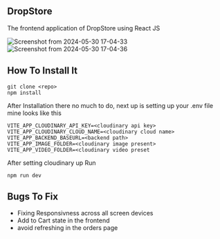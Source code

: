 ## DropStore

The frontend application of DropStore using React JS

![Screenshot from 2024-05-30 17-04-33](https://github.com/Kariaki58/DropStoreFrontend/assets/113528028/dec37fd2-9c73-43d5-95ca-99ac0426eb3a)
![Screenshot from 2024-05-30 17-04-36](https://github.com/Kariaki58/DropStoreFrontend/assets/113528028/805241b7-6602-45ce-b05b-a5047ad644bd)

## How To Install It

```
git clone <repo>
npm install
```

After Installation there no much to do, next up is setting up your .env file
mine looks like this

```
VITE_APP_CLOUDINARY_API_KEY=<cloudinary api key>
VITE_APP_CLOUDINARY_CLOUD_NAME=<cloudinary cloud name>
VITE_APP_BACKEND_BASEURL=<backend path>
VITE_APP_IMAGE_FOLDER=<cloudinary image present>
VITE_APP_VIDEO_FOLDER=<cloudinary video preset
```

After setting cloudinary up Run

```
npm run dev
```

## Bugs To Fix

- Fixing Responsivness across all screen devices
- Add to Cart state in the frontend
- avoid refreshing in the orders page
